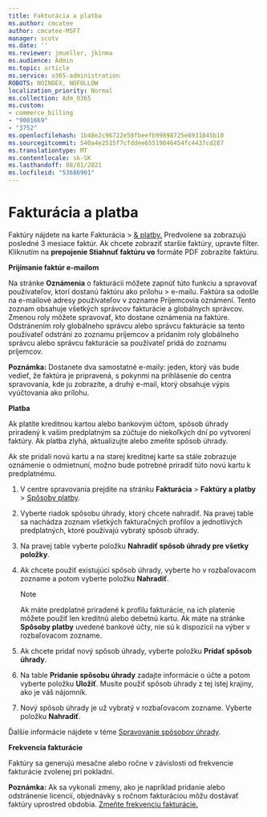 ```yaml
---
title: Fakturácia a platba
ms.author: cmcatee
author: cmcatee-MSFT
manager: scotv
ms.date: ''
ms.reviewer: jmueller, jkinma
ms.audience: Admin
ms.topic: article
ms.service: o365-administration
ROBOTS: NOINDEX, NOFOLLOW
localization_priority: Normal
ms.collection: Adm_O365
ms.custom:
- commerce_billing
- "9001669"
- "3752"
ms.openlocfilehash: 1b48e2c96722e58fbeefb99898725e6931845b10
ms.sourcegitcommit: 540a4e2515f7cfddee65519046454fc4437cd287
ms.translationtype: MT
ms.contentlocale: sk-SK
ms.lasthandoff: 08/01/2021
ms.locfileid: "53686901"
---
```

# <a name="billing-and-payment"></a>Fakturácia a platba

Faktúry nájdete na karte Fakturácia  >  [& platby.](https://go.microsoft.com/fwlink/p/?linkid=848039)  Predvolene sa zobrazujú posledné 3 mesiace faktúr.  Ak chcete zobraziť staršie faktúry, upravte filter.  Kliknutím na **prepojenie Stiahnuť faktúru vo** formáte PDF zobrazíte faktúru.

**Prijímanie faktúr e-mailom**

Na stránke **Oznámenia** o fakturácii môžete zapnúť túto funkciu a spravovať používateľov, ktorí dostanú faktúru ako prílohu  >  [](https://go.microsoft.com/fwlink/p/?linkid=853212) e-mailu.  Faktúra sa odošle na e-mailové adresy používateľov v zozname Príjemcovia oznámení. Tento zoznam obsahuje všetkých správcov fakturácie a globálnych správcov.  Zmenou roly môžete spravovať, kto dostane oznámenia na faktúre.  Odstránením roly globálneho správcu alebo správcu fakturácie sa tento používateľ odstráni zo zoznamu príjemcov a pridaním roly globálneho správcu alebo správcu fakturácie sa používateľ pridá do zoznamu príjemcov.

**Poznámka:** Dostanete dva samostatné e-maily: jeden, ktorý vás bude vedieť, že faktúra je pripravená, s pokynmi na prihlásenie do centra spravovania, kde ju zobrazíte, a druhý e-mail, ktorý obsahuje výpis vyúčtovania ako prílohu.

**Platba**

Ak platíte kreditnou kartou alebo bankovým účtom, spôsob úhrady priradený k vašim predplatným sa zúčtuje do niekoľkých dní po vytvorení faktúry. Ak platba zlyhá, aktualizujte alebo zmeňte spôsob úhrady.

Ak ste pridali novú kartu a na starej kreditnej karte sa stále zobrazuje oznámenie o odmietnuní, možno bude potrebné priradiť túto novú kartu k predplatnému.

1. V centre spravovania prejdite na stránku **Fakturácia** > **Faktúry a platby** > [Spôsoby platby](https://go.microsoft.com/fwlink/p/?linkid=2018806).

2. Vyberte riadok spôsobu úhrady, ktorý chcete nahradiť. Na pravej table sa nachádza zoznam všetkých fakturačných profilov a jednotlivých predplatných, ktoré používajú vybratý spôsob úhrady.

3. Na pravej table vyberte položku **Nahradiť spôsob úhrady pre všetky položky**.

4. Ak chcete použiť existujúci spôsob úhrady, vyberte ho v rozbaľovacom zozname a potom vyberte položku **Nahradiť**.

    > [!NOTE]
    > Ak máte predplatné priradené k profilu fakturácie, na ich platenie môžete použiť len kreditnú alebo debetnú kartu. Ak máte na stránke **Spôsoby platby** uvedené bankové účty, nie sú k dispozícii na výber v rozbaľovacom zozname.

5. Ak chcete pridať nový spôsob úhrady, vyberte položku **Pridať spôsob úhrady**.

6. Na table **Pridanie spôsobu úhrady** zadajte informácie o účte a potom vyberte položku **Uložiť**. Musíte použiť spôsob úhrady z tej istej krajiny, ako je váš nájomník.

7. Nový spôsob úhrady je už vybratý v rozbaľovacom zozname. Vyberte položku **Nahradiť**.

Ďalšie informácie nájdete v téme [Spravovanie spôsobov úhrady](/microsoft-365/commerce/billing-and-payments/manage-payment-methods).

**Frekvencia fakturácie**

Faktúry sa generujú mesačne alebo ročne v závislosti od frekvencie fakturácie zvolenej pri pokladni.  

**Poznámka:** Ak sa vykonali zmeny, ako je napríklad pridanie alebo odstránenie licencií, objednávky s ročnom fakturáciou môžu dostávať faktúry uprostred obdobia. [Zmeňte frekvenciu fakturácie.](/microsoft-365/commerce/billing-and-payments/change-payment-frequency)
